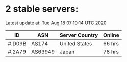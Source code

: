 # 2 stable servers:

Latest update at: Tue Aug 18 07:10:14 UTC 2020

| ID | ASN | Server Country | Online |
| -- | --- | -------------- | ------ |
| #.D09B | AS174 | United States | 66 hrs |
| #.2A79 | AS63949 | Japan | 78 hrs |

